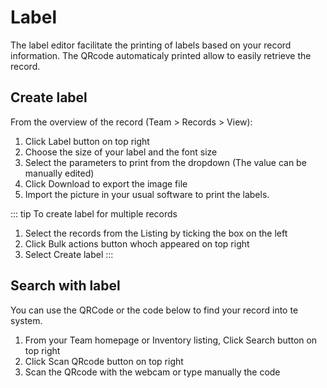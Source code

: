 # Label
The label editor facilitate the printing of labels based on your record information. The QRcode automaticaly printed allow to easily retrieve the record. 
##  Create label
From the overview of the record (Team > Records > View):
1. Click Label button on top right
2. Choose the size of your label and the font size 
3. Select the parameters to print from the dropdown (The value can be manually edited)
4. Click Download to export the image file
5. Import the picture in your usual software to print the labels.

::: tip
To create label for multiple records
1. Select the records from the Listing by ticking the box on the left
2. Click Bulk actions button whoch appeared on top right
3. Select Create label
:::

## Search with label
You can use the QRCode or the code below to find your record into te system.
1. From your Team homepage or Inventory listing, Click Search button on top right
2. Click Scan QRcode button on top right
3. Scan the QRcode with the webcam or type manually the code

 

